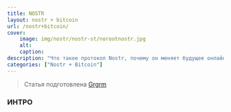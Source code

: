 ```yaml
---
title: NOSTR
layout: nostr + bitcoin
url: /nostr+bitcoin/
cover:
    image: img/nostr/nostr-st/norootnostr.jpg
    alt: 
    caption: 
description: "Что такое протокол Nostr, почему он меняет будущее онлайн-коммуникаций и почему традиционные социальные сети сломаны."
categories: ["Nostr + Bitcoin"]
---
```


> Статья подготовлена [Grgrm](https://iris.to/npub1qzr3j58q0gwfhqdj33pc8wtfaj9ffn7nrdt6p7p7tvn0qrf7e0wsggv43p "Nostr")

### <h3>ИНТРО</h3>